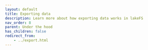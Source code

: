 ```yaml
---
layout: default
title: Exporting data
description: Learn more about how exporting data works in lakeFS
nav_order: 8
parent: Under the hood
has_children: false
redirect_from:
    - ../export.html
--- 
```

